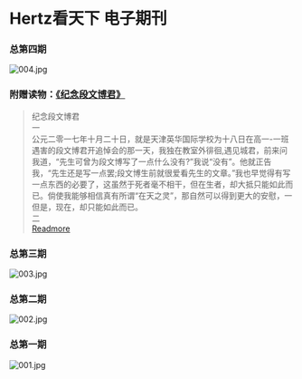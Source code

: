 # Hertz看天下 电子期刊

### 总第四期
![004.jpg](https://i.loli.net/2019/12/12/hJF7GfdAKvt2eYD.jpg)
  
  



### 附赠读物：[《纪念段文博君》](text.md)
  

> 纪念段文博君  
一  
公元二零一七年十月二十日，就是天津英华国际学校为十八日在高一-一班遇害的段文博君开追悼会的那一天，我独在教室外徘徊,遇见城君，前来问我道，“先生可曾为段文博写了一点什么没有?”我说“没有”。他就正告我，“先生还是写一点罢;段文博生前就很爱看先生的文章。”我也早觉得有写一点东西的必要了，这虽然于死者毫不相干，但在生者，却大抵只能如此而已。倘使我能够相信真有所谓“在天之灵”，那自然可以得到更大的安慰，一但是，现在，却只能如此而已。  
二  
[Readmore](text.md)
  
### 总第三期
![003.jpg](https://i.loli.net/2019/12/12/iKuQZW91eGpTS8s.jpg)
### 总第二期
![002.jpg](https://i.loli.net/2019/12/12/u19ngvYtwjmqV5L.jpg)
### 总第一期
![001.jpg](https://i.loli.net/2019/12/15/U5Ou8gY6jyKJbHW.png)
